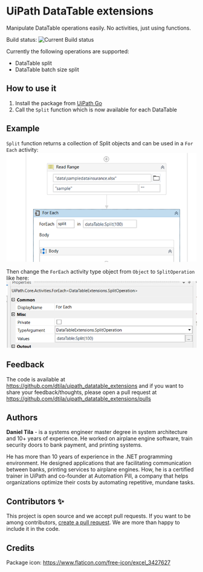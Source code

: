 # UiPath DataTable extensions


Manipulate DataTable operations easily. No activities, just using functions.

Build status: ![Current Build status](https://github.com/dtila/uipath_datatable_extensions/workflows/CI/badge.svg?branch=main)

Currently the following operations are supported:
- DataTable split
- DataTable batch size split


## How to use it
1. Install the package from [UiPath Go](https://marketplace.uipath.com/listings/uipath-datatable-extensions)
2. Call the ``Split`` function which is now available for each DataTable


## Example
``Split`` function returns a collection of Split objects and can be used in a ``For Each`` activity:
![](https://raw.githubusercontent.com/dtila/uipath_datatable_extensions/main/docs/split/foreach.png)

Then change the ``ForEach`` activity type object from ``Object`` to ``SplitOperation`` like here:
![](https://raw.githubusercontent.com/dtila/uipath_datatable_extensions/main/docs/split/foreach-type.png)



## Feedback
The code is available at https://github.com/dtila/uipath_datatable_extensions and if you want to share your feedback/thoughts, please open a pull request at https://github.com/dtila/uipath_datatable_extensions/pulls

## Authors

**Daniel Tila** - is a systems engineer master degree in system architecture and 10+ years of experience. He worked on airplane engine software, train security doors to bank payment, and printing systems. 

He has more than 10 years of experience in the .NET programming environment. He designed applications that are facilitating communication between banks, printing services to airplane engines. How, he is a certified trainer in UiPath and co-founder at Automation Pill, a company that helps organizations optimize their costs by automating repetitive, mundane tasks. 

## Contributors ✨
This project is open source and we accept pull requests. If you want to be among contributors, [create a pull request](https://github.com/dtila/uipath_datatable_extensions/pulls). We are more than happy to include it in the code.

## Credits
Package icon: https://www.flaticon.com/free-icon/excel_3427627
